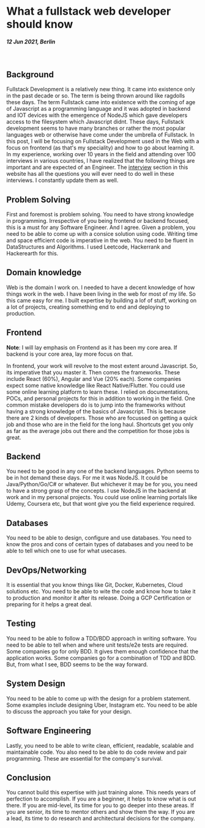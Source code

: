 # What a fullstack web developer should know

#### *12 Jun 2021, Berlin*

&nbsp;

## Background

Fullstack Development is a relatively new thing. It came into existence only in the past decade or so. The term is being thrown around like ragdolls these days. The term Fullstack came into existence with the coming of age of Javascript as a programming language and it was adopted in  backend and IOT devices with the emergence of NodeJS which gave developers access to the filesystem which Javascript didnt. These days, Fullstack development seems to have many branches or rather the most popular languages web or otherwise have come under the umbrella of Fullstack.
In this post, I will be focusing on Fullstack Development used in the Web with a focus on frontend (as that's my speciality) and how to go about learning it. In my experience, working over 10 years in the field and attending over 100 interviews in various countries, I have realized that the following things are important and are expected of an Engineer. The [interview](/interview) section in this website has all the questions you will ever need to do well in these interviews. I constantly update them as well.

## Problem Solving

First and foremost is problem solving. You need to have strong knowledge in programming. Irrespective of you being frontend or backend focused, this is a must for any Software Engineer. And I agree. Given a problem, you need to be able to come up with a consice solution using code. Writing time and space efficient code is imperative in the web. You need to be fluent in DataStructures and Algorithms. I used Leetcode, Hackerrank and Hackerearth for this.

## Domain knowledge

Web is the domain I work on. I needed to have a decent knowledge of how things work in the web. I have been living in the web for most of my life. So this came easy for me. I built expertise by building a lof of stuff, working on a lot of projects, creating something end to end and deploying to production.

## Frontend

**Note**: I will lay emphasis on Frontend as it has been my core area. If backend is your core area, lay more focus on that.

In frontend, your work will revolve to the most extent around Javascript. So, its imperative that you master it. Then comes the frameworks. These include React (60%), Angular and Vue (20% each). Some companies expect some native knowledge like React Native/Flutter. You could use some online learning platform to learn these. I relied on documentations, POCs, and personal projects for this in addition to working in the field. One common mistake developers do is to jump into the frameworks without having a strong knowledge of the basics of Javascript. This is because there are 2 kinds of developers. Those who are focussed on getting a quick job and those who are in the field for the long haul. Shortcuts get you only as far as the average jobs out there and the competition for those jobs is great.

## Backend

You need to be good in any one of the backend languages. Python seems to be in hot demand these days. For me it was NodeJS. It could be Java/Python/Go/C# or whatever. But whichever it may be for you, you need to have a strong grasp of the concepts. I use NodeJS in the backend at work and in my personal projects. You could use online learning portals like Udemy, Coursera etc, but that wont give you the field experience required.

## Databases

You need to be able to design, configure and use databases. You need to know the pros and cons of certain types of databases and you need to be able to tell which one to use for what usecases.

## DevOps/Networking

It is essential that you know things like Git, Docker, Kubernetes, Cloud solutions etc. You need to be able to wite the code and know how to take it to production and monitor it after its release. Doing a GCP Certification or preparing for it helps a great deal.

## Testing

You need to be able to follow a TDD/BDD approach in writing software. You need to be able to tell when and where unit tests/e2e tests are required. Some companies go for only BDD. It gives them enough confidence that the application works. Some companies go for a combination of TDD and BDD. But, from what I see, BDD seems to be the way forward.

## System Design

You need to be able to come up with the design for a problem statement. Some examples include designing Uber, Instagram etc. You need to be able to discuss the approach you take for your design.

## Software Engineering

Lastly, you need to be able to write clean, efficient, readable, scalable and maintainable code. You also need to be able to do code review and pair programming. These are essential for the company's survival.

## Conclusion

You cannot build this expertise with just training alone. This needs years of perfection to accomplish. If you are a beginner, it helps to know what is out there. If you are mid-level, its time for you to go deeper into these areas. If you are senior, its time to mentor others and show them the way. If you are a lead, its time to do research and architectural decisions for the company.

&nbsp;
